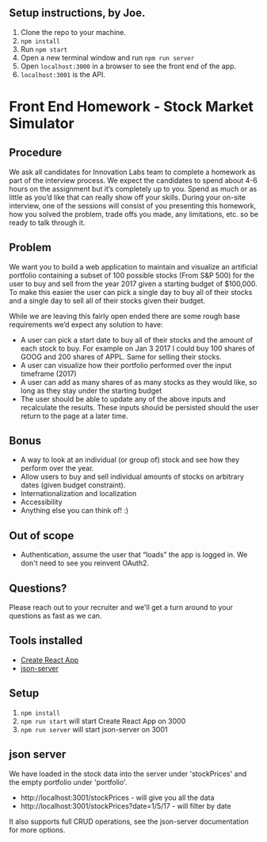## Setup instructions, by Joe. ##

1. Clone the repo to your machine. 
2. `npm install`
3. Run `npm start`
4. Open a new terminal window and run `npm run server`
5. Open `localhost:3000` in a browser to see the front end of the app. 
6. `localhost:3001` is the API.



# Front End Homework - Stock Market Simulator #

## Procedure ##

We ask all candidates for Innovation Labs team to complete a homework as part of the interview process. We expect the candidates to spend about 4-6 hours on the assignment but it’s completely up to you. Spend as much or as little as you’d like that can really show off your skills. During your on-site interview, one of the sessions will consist of you presenting this homework, how you solved the problem, trade offs you made, any limitations, etc. so be ready to talk through it.

## Problem ##

We want you to build a web application to maintain and visualize an artificial portfolio containing a subset of 100 possible stocks (From S&P 500) for the user to buy and sell from the year 2017 given a starting budget of $100,000. To make this easier the user can pick a single day to buy all of their stocks and a single day to sell all of their stocks given their budget.

While we are leaving this fairly open ended there are some rough base requirements we’d expect any solution to have:

* A user can pick a start date to buy all of their stocks and the amount of each stock to buy. For example on Jan 3 2017 I could buy 100 shares of GOOG and 200 shares of APPL. Same for selling their stocks.
* A user can visualize how their portfolio performed over the input timeframe (2017)
* A user can add as many shares of as many stocks as they would like, so long as they stay under the starting budget
* The user should be able to update any of the above inputs and recalculate the results. These inputs should be persisted should the user return to the page at a later time.


## Bonus ##

* A way to look at an individual (or group of) stock and see how they perform over the year. 
* Allow users to buy and sell individual amounts of stocks on arbitrary dates (given budget constraint).
* Internationalization and localization
* Accessibility
* Anything else you can think of! :)


## Out of scope ##
* Authentication, assume the user that “loads” the app is logged in. We don't need to see you reinvent OAuth2.

## Questions? ##
Please reach out to your recruiter and we'll get a turn around to your questions as fast as we can.


## Tools installed ##
-  [Create React App](https://github.com/facebook/create-react-app)
-  [json-server](https://github.com/typicode/json-server)


## Setup ##
1. `npm install`
2. `npm run start` will start Create React App on 3000
3. `npm run server` will start json-server on 3001


## json server ##
We have loaded in the stock data into the server under 'stockPrices' and the empty portfolio under 'portfolio'.

- http://localhost:3001/stockPrices - will give you all the data
- http://localhost:3001/stockPrices?date=1/5/17 - will filter by date

It also supports full CRUD operations, see the json-server documentation for more options.
